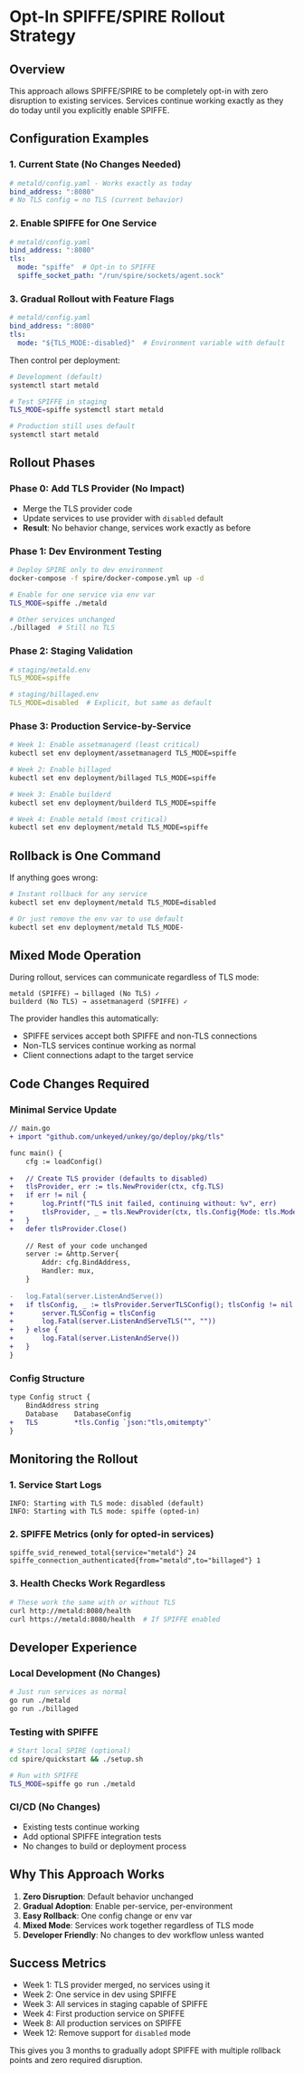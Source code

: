 # Opt-In SPIFFE/SPIRE Rollout Strategy

## Overview

This approach allows SPIFFE/SPIRE to be completely opt-in with zero disruption to existing services. Services continue working exactly as they do today until you explicitly enable SPIFFE.

## Configuration Examples

### 1. Current State (No Changes Needed)
```yaml
# metald/config.yaml - Works exactly as today
bind_address: ":8080"
# No TLS config = no TLS (current behavior)
```

### 2. Enable SPIFFE for One Service
```yaml
# metald/config.yaml
bind_address: ":8080"
tls:
  mode: "spiffe"  # Opt-in to SPIFFE
  spiffe_socket_path: "/run/spire/sockets/agent.sock"
```

### 3. Gradual Rollout with Feature Flags
```yaml
# metald/config.yaml
bind_address: ":8080"
tls:
  mode: "${TLS_MODE:-disabled}"  # Environment variable with default
```

Then control per deployment:
```bash
# Development (default)
systemctl start metald

# Test SPIFFE in staging  
TLS_MODE=spiffe systemctl start metald

# Production still uses default
systemctl start metald
```

## Rollout Phases

### Phase 0: Add TLS Provider (No Impact)
- Merge the TLS provider code
- Update services to use provider with `disabled` default
- **Result**: No behavior change, services work exactly as before

### Phase 1: Dev Environment Testing
```bash
# Deploy SPIRE only to dev environment
docker-compose -f spire/docker-compose.yml up -d

# Enable for one service via env var
TLS_MODE=spiffe ./metald

# Other services unchanged
./billaged  # Still no TLS
```

### Phase 2: Staging Validation
```yaml
# staging/metald.env
TLS_MODE=spiffe

# staging/billaged.env  
TLS_MODE=disabled  # Explicit, but same as default
```

### Phase 3: Production Service-by-Service
```bash
# Week 1: Enable assetmanagerd (least critical)
kubectl set env deployment/assetmanagerd TLS_MODE=spiffe

# Week 2: Enable billaged
kubectl set env deployment/billaged TLS_MODE=spiffe

# Week 3: Enable builderd
kubectl set env deployment/builderd TLS_MODE=spiffe

# Week 4: Enable metald (most critical)
kubectl set env deployment/metald TLS_MODE=spiffe
```

## Rollback is One Command

If anything goes wrong:
```bash
# Instant rollback for any service
kubectl set env deployment/metald TLS_MODE=disabled

# Or just remove the env var to use default
kubectl set env deployment/metald TLS_MODE-
```

## Mixed Mode Operation

During rollout, services can communicate regardless of TLS mode:

```
metald (SPIFFE) → billaged (No TLS) ✓
builderd (No TLS) → assetmanagerd (SPIFFE) ✓  
```

The provider handles this automatically:
- SPIFFE services accept both SPIFFE and non-TLS connections
- Non-TLS services continue working as normal
- Client connections adapt to the target service

## Code Changes Required

### Minimal Service Update
```diff
// main.go
+ import "github.com/unkeyed/unkey/go/deploy/pkg/tls"

func main() {
    cfg := loadConfig()
    
+   // Create TLS provider (defaults to disabled)
+   tlsProvider, err := tls.NewProvider(ctx, cfg.TLS)
+   if err != nil {
+       log.Printf("TLS init failed, continuing without: %v", err)
+       tlsProvider, _ = tls.NewProvider(ctx, tls.Config{Mode: tls.ModeDisabled})
+   }
+   defer tlsProvider.Close()
    
    // Rest of your code unchanged
    server := &http.Server{
        Addr: cfg.BindAddress,
        Handler: mux,
    }
    
-   log.Fatal(server.ListenAndServe())
+   if tlsConfig, _ := tlsProvider.ServerTLSConfig(); tlsConfig != nil {
+       server.TLSConfig = tlsConfig
+       log.Fatal(server.ListenAndServeTLS("", ""))
+   } else {
+       log.Fatal(server.ListenAndServe())
+   }
}
```

### Config Structure
```diff
type Config struct {
    BindAddress string
    Database    DatabaseConfig
+   TLS         *tls.Config `json:"tls,omitempty"`
}
```

## Monitoring the Rollout

### 1. Service Start Logs
```
INFO: Starting with TLS mode: disabled (default)
INFO: Starting with TLS mode: spiffe (opted-in)
```

### 2. SPIFFE Metrics (only for opted-in services)
```
spiffe_svid_renewed_total{service="metald"} 24
spiffe_connection_authenticated{from="metald",to="billaged"} 1
```

### 3. Health Checks Work Regardless
```bash
# These work the same with or without TLS
curl http://metald:8080/health
curl https://metald:8080/health  # If SPIFFE enabled
```

## Developer Experience

### Local Development (No Changes)
```bash
# Just run services as normal
go run ./metald
go run ./billaged
```

### Testing with SPIFFE
```bash
# Start local SPIRE (optional)
cd spire/quickstart && ./setup.sh

# Run with SPIFFE
TLS_MODE=spiffe go run ./metald
```

### CI/CD (No Changes)
- Existing tests continue working
- Add optional SPIFFE integration tests
- No changes to build or deployment process

## Why This Approach Works

1. **Zero Disruption**: Default behavior unchanged
2. **Gradual Adoption**: Enable per-service, per-environment  
3. **Easy Rollback**: One config change or env var
4. **Mixed Mode**: Services work together regardless of TLS mode
5. **Developer Friendly**: No changes to dev workflow unless wanted

## Success Metrics

- Week 1: TLS provider merged, no services using it
- Week 2: One service in dev using SPIFFE
- Week 3: All services in staging capable of SPIFFE
- Week 4: First production service on SPIFFE
- Week 8: All production services on SPIFFE
- Week 12: Remove support for `disabled` mode

This gives you 3 months to gradually adopt SPIFFE with multiple rollback points and zero required disruption.